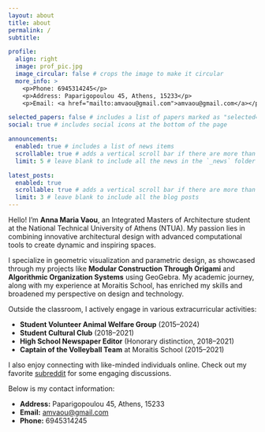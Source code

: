 ```yaml
---
layout: about
title: about
permalink: /
subtitle: 

profile:
  align: right
  image: prof_pic.jpg
  image_circular: false # crops the image to make it circular
  more_info: >
    <p>Phone: 6945314245</p>
    <p>Address: Paparigopoulou 45, Athens, 15233</p>
    <p>Email: <a href="mailto:amvaou@gmail.com">amvaou@gmail.com</a></p>

selected_papers: false # includes a list of papers marked as "selected={true}"
social: true # includes social icons at the bottom of the page

announcements:
  enabled: true # includes a list of news items
  scrollable: true # adds a vertical scroll bar if there are more than 3 news items
  limit: 5 # leave blank to include all the news in the `_news` folder

latest_posts:
  enabled: true
  scrollable: true # adds a vertical scroll bar if there are more than 3 new posts items
  limit: 3 # leave blank to include all the blog posts
---
```


Hello! I’m **Anna Maria Vaou**, an Integrated Masters of Architecture student at the National Technical University of Athens (NTUA). My passion lies in combining innovative architectural design with advanced computational tools to create dynamic and inspiring spaces.

I specialize in geometric visualization and parametric design, as showcased through my projects like **Modular Construction Through Origami** and **Algorithmic Organization Systems** using GeoGebra. My academic journey, along with my experience at Moraitis School, has enriched my skills and broadened my perspective on design and technology.

Outside the classroom, I actively engage in various extracurricular activities:
- **Student Volunteer Animal Welfare Group** (2015–2024)
- **Student Cultural Club** (2018–2021)
- **High School Newspaper Editor** (Honorary distinction, 2018–2021)
- **Captain of the Volleyball Team** at Moraitis School (2015–2021)

I also enjoy connecting with like-minded individuals online. Check out my favorite [subreddit](http://reddit.com) for some engaging discussions.

Below is my contact information:
- **Address:** Paparigopoulou 45, Athens, 15233
- **Email:** [amvaou@gmail.com](mailto:amvaou@gmail.com)
- **Phone:** 6945314245
